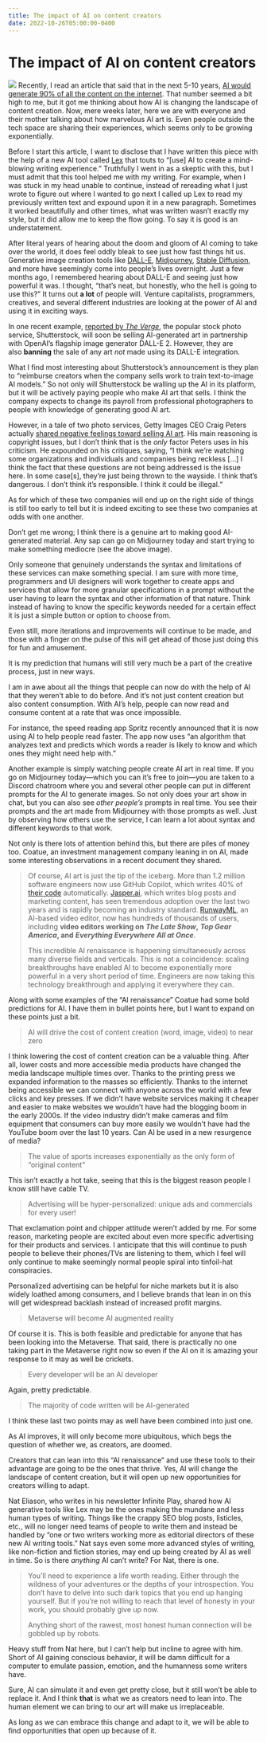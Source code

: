 ```yaml
---
title: The impact of AI on content creators
date: 2022-10-26T05:00:00-0400
---
```

# The impact of AI on content creators

![](https://jeffperry.b-cdn.net/4d7dfcb344.jpg)
Recently, I read an article that said that in the next 5-10 years, [AI would generate 90% of all the content on the internet](https://futurism.com/the-byte/experts-90-online-content-ai-generated). That number seemed a bit high to me, but it got me thinking about how AI is changing the landscape of content creation. Now, mere weeks later, here we are with everyone and their mother talking about how marvelous AI art is. Even people outside the tech space are sharing their experiences, which seems only to be growing exponentially.

Before I start this article, I want to disclose that I have written this piece with the help of a new AI tool called [Lex](https://lex.page/) that touts to “\[use\] AI to create a mind-blowing writing experience.” Truthfully I went in as a skeptic with this, but I must admit that this tool helped me with my writing. For example, when I was stuck in my head unable to continue, instead of rereading what I just wrote to figure out where I wanted to go next I called up Lex to read my previously written text and expound upon it in a new paragraph. Sometimes it worked beautifully and other times, what was written wasn’t exactly my style, but it did allow me to keep the flow going. To say it is good is an understatement.

After literal years of hearing about the doom and gloom of AI coming to take over the world, it does feel oddly bleak to see just how fast things hit us. Generative image creation tools like [DALL-E](https://openai.com/dall-e-2/), [Midjourney](https://www.midjourney.com/home/), [Stable Diffusion](https://huggingface.co/spaces/stabilityai/stable-diffusion), and more have seemingly come into people’s lives overnight. Just a few months ago, I remembered hearing about DALL-E and seeing just how powerful it was. I thought, “that’s neat, but honestly, who the hell is going to use this?” It turns out **a lot** of people will. Venture capitalists, programmers, creatives, and several different industries are looking at the power of AI and using it in exciting ways.

In one recent example, [reported by _The Verge_](https://www.theverge.com/2022/10/25/23422359/shutterstock-ai-generated-art-openai-dall-e-partnership-contributors-fund-reimbursement), the popular stock photo service, Shutterstock, will soon be selling AI-generated art in partnership with OpenAI’s flagship image generator DALL-E 2. However, they are also **banning** the sale of any art _not_ made using its DALL-E integration.

What I find most interesting about Shutterstock’s announcement is they plan to “reimburse creators when the company sells work to train text-to-image AI models.” So not only will Shutterstock be walling up the AI in its platform, but it will be actively paying people who make AI art that sells. I think the company expects to change its payroll from professional photographers to people with knowledge of generating good AI art.

However, in a tale of two photo services, Getty Images CEO Craig Peters actually [shared negative feelings toward selling AI art](https://www.theverge.com/2022/10/25/23422412/getty-images-ai-art-banned-dangerous-bria-partnership). His main reasoning is copyright issues, but I don’t think that is the _only_ factor Peters uses in his criticism. He expounded on his critiques, saying, “I think we’re watching some organizations and individuals and companies being reckless \[…\] I think the fact that these questions are not being addressed is the issue here. In some case\[s\], they’re just being thrown to the wayside. I think that’s dangerous. I don’t think it’s responsible. I think it could be illegal.“

As for which of these two companies will end up on the right side of things is still too early to tell but it is indeed exciting to see these two companies at odds with one another.

Don’t get me wrong; I think there is a genuine art to making good AI-generated material. Any sap can go on Midjourney today and start trying to make something mediocre (see the above image).

Only someone that genuinely understands the syntax and limitations of these services can make something special. I am sure with more time, programmers and UI designers will work together to create apps and services that allow for more granular specifications in a prompt without the user having to learn the syntax and other information of that nature. Think instead of having to know the specific keywords needed for a certain effect it is just a simple button or option to choose from.

Even still, more iterations and improvements will continue to be made, and those with a finger on the pulse of this will get ahead of those just doing this for fun and amusement.

It is my prediction that humans will still very much be a part of the creative process, just in new ways.

I am in awe about all the things that people can now do with the help of AI that they weren’t able to do before. And it’s not just content creation but also content consumption. With AI’s help, people can now read and consume content at a rate that was once impossible.

For instance, the speed reading app Spritz recently announced that it is now using AI to help people read faster. The app now uses “an algorithm that analyzes text and predicts which words a reader is likely to know and which ones they might need help with.”

Another example is simply watching people create AI art in real time. If you go on Midjourney today—which you can it’s free to join—you are taken to a Discord chatroom where you and several other people can put in different prompts for the AI to generate images. So not only does your art show in chat, but you can also see _other people’s_ prompts in real time. You see their prompts and the art made from Midjourney with those prompts as well. Just by observing how others use the service, I can learn a lot about syntax and different keywords to that work.

Not only is there lots of attention behind this, but there are piles of money too. Coatue, an investment management company leaning in on AI, made some interesting observations in a recent document they shared.

> Of course, AI art is just the tip of the iceberg. More than 1.2 million software engineers now use GitHub Copilot, which writes 40% of [their code](https://github.blog/2022-06-21-github-copilot-is-generally-available-to-all-developers/) automatically. [Jasper.ai](https://www.jasper.ai/), which writes blog posts and marketing content, has seen tremendous adoption over the last two years and is rapidly becoming an industry standard. [RunwayML](https://runwayml.com/about/), an AI-based video editor, now has hundreds of thousands of users, including **video editors working on** _**The Late Show**_**,** _**Top Gear America**_**, and** _**Everything Everywhere All at Once**_.
> 
> This incredible AI renaissance is happening simultaneously across many diverse fields and verticals. This is not a coincidence: scaling breakthroughs have enabled AI to become exponentially more powerful in a very short period of time. Engineers are now taking this technology breakthrough and applying it everywhere they can.

Along with some examples of the “AI renaissance” Coatue had some bold predictions for AI. I have them in bullet points here, but I want to expand on these points just a bit.

> AI will drive the cost of content creation (word, image, video) to near zero

I think lowering the cost of content creation can be a valuable thing. After all, lower costs and more accessible media products have changed the media landscape multiple times over. Thanks to the printing press we expanded information to the masses so efficiently. Thanks to the internet being accessible we can connect with anyone across the world with a few clicks and key presses. If we didn’t have website services making it cheaper and easier to make websites we wouldn’t have had the blogging boom in the early 2000s. If the video industry didn’t make cameras and film equipment that consumers can buy more easily we wouldn’t have had the YouTube boom over the last 10 years. Can AI be used in a new resurgence of media?

> The value of sports increases exponentially as the only form of “original content”

This isn’t exactly a hot take, seeing that this is the biggest reason people I know still have cable TV.

> Advertising will be hyper-personalized: unique ads and commercials for every user!

That exclamation point and chipper attitude weren’t added by me. For some reason, marketing people are excited about even more specific advertising for their products and services. I anticipate that this will continue to push people to believe their phones/TVs are listening to them, which I feel will only continue to make seemingly normal people spiral into tinfoil-hat conspiracies.

Personalized advertising can be helpful for niche markets but it is also widely loathed among consumers, and I believe brands that lean in on this will get widespread backlash instead of increased profit margins.

> Metaverse will become AI augmented reality

Of course it is. This is both feasible and predictable for anyone that has been looking into the Metaverse. That said, there is practically no one taking part in the Metaverse right now so even if the AI on it is amazing your response to it may as well be crickets.

> Every developer will be an AI developer

Again, pretty predictable.

> The majority of code written will be AI-generated

I think these last two points may as well have been combined into just one.

As AI improves, it will only become more ubiquitous, which begs the question of whether we, as creators, are doomed.

Creators that can lean into this “AI renaissance” and use these tools to their advantage are going to be the ones that thrive. Yes, AI will change the landscape of content creation, but it will open up new opportunities for creators willing to adapt.

Nat Eliason, who writes in his newsletter Infinite Play, shared how AI generative tools like Lex may be the ones making the mundane and less human types of writing. Things like the crappy SEO blog posts, listicles, etc., will no longer need teams of people to write them and instead be handled by “one or two writers working more as editorial directors of these new AI writing tools.” Nat says even some more advanced styles of writing, like non-fiction and fiction stories, may end up being created by AI as well in time. So is there _anything_ AI can’t write? For Nat, there is one.

> You’ll need to experience a life worth reading. Either through the wildness of your adventures or the depths of your introspection. You don’t have to delve into such dark topics that you end up hanging yourself. But if you’re not willing to reach that level of honesty in your work, you should probably give up now.
> 
> Anything short of the rawest, most honest human connection will be gobbled up by robots.

Heavy stuff from Nat here, but I can’t help but incline to agree with him. Short of AI gaining conscious behavior, it will be damn difficult for a computer to emulate passion, emotion, and the humanness some writers have.

Sure, AI can simulate it and even get pretty close, but it still won’t be able to replace it. And I think **that** is what we as creators need to lean into. The human element we can bring to our art will make us irreplaceable.

As long as we can embrace this change and adapt to it, we will be able to find opportunities that open up because of it.
